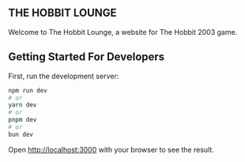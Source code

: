 ## THE HOBBIT LOUNGE
Welcome to The Hobbit Lounge, a website for The Hobbit 2003 game.



## Getting Started For Developers

First, run the development server:

```bash
npm run dev
# or
yarn dev
# or
pnpm dev
# or
bun dev
```

Open [http://localhost:3000](http://localhost:3000) with your browser to see the result.
